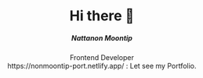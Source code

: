 <center>
<h1>Hi there 👋</h1>
<h5>Nattanon Moontip</h5>

<p>
Frontend Developer <br>
https://nonmoontip-port.netlify.app/ : Let see my Portfolio.
  
</p>
  </center>
